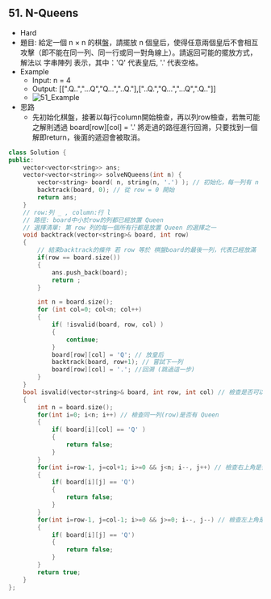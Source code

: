 ## 51. N-Queens
- Hard
- 題目: 給定一個 n × n 的棋盤，請擺放 n 個皇后，使得任意兩個皇后不會相互攻擊（即不能在同一列、同一行或同一對角線上）。請返回可能的擺放方式，解法以 字串陣列 表示，其中：'Q' 代表皇后, '.' 代表空格。
- Example
    - Input: n = 4
    - Output: [[".Q..","...Q","Q...","..Q."],["..Q.","Q...","...Q",".Q.."]]
    - ![51_Example](https://hackmd.io/_uploads/ryyxSTEqkx.jpg)
- 思路
    - 先初始化棋盤，接著以每行column開始檢查，再以列row檢查，若無可能之解則透過 board[row][col] = '.' 將走過的路徑進行回溯，只要找到一個解即return，後面的遞迴會被取消。
```cpp
class Solution {
public:
    vector<vector<string>> ans;
    vector<vector<string>> solveNQueens(int n) {
        vector<string> board( n, string(n, '.') ); // 初始化，每一列有 n 個 "."
        backtrack(board, 0); // 從 row = 0 開始
        return ans;
    }
    // row:列 _ , column:行 l
    // 路徑: board中小於row的列都已經放置 Queen
    // 選擇清單: 第 row 列的每一個所有行都是放置 Queen 的選擇之一
    void backtrack(vector<string>& board, int row)
    {
        // 結束backtrack的條件 若 row 等於 棋盤board的最後一列，代表已經放滿
        if(row == board.size())
        {
            ans.push_back(board);
            return ;
        }

        int n = board.size();
        for (int col=0; col<n; col++)
        {
            if( !isvalid(board, row, col) )
            {
                continue;
            }
            board[row][col] = 'Q'; // 放皇后
            backtrack(board, row+1); // 嘗試下一列
            board[row][col] = '.'; //回溯 (跳過這一步)
        }
    }
    bool isvalid(vector<string>& board, int row, int col) // 檢查是否可以在 board[row][col] 放置 Queen
    {
        int n = board.size(); 
        for(int i=0; i<n; i++) // 檢查同一列(row)是否有 Queen
        {
            if( board[i][col] == 'Q' )
            {
                return false;
            }
        }
        for(int i=row-1, j=col+1; i>=0 && j<n; i--, j++) // 檢查右上角是否有 Queen
        {
            if( board[i][j] == 'Q')
            {
                return false;
            }
        }
        for(int i=row-1, j=col-1; i>=0 && j>=0; i--, j--) // 檢查左上角是否有 Queen
        {
            if( board[i][j] == 'Q')
            {
                return false;
            }
        }
        return true;
    }
};
```
